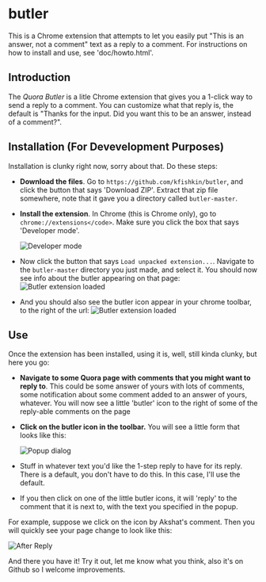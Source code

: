 # butler

This is a Chrome extension that attempts to let you
easily put "This is an answer, not a comment" text as a
reply to a comment. For instructions on how to install and use,
see 'doc/howto.html'.

## Introduction

The _Quora Butler_ is a litle Chrome extension that gives you a 1-click way to send a reply to a comment. You can customize what that reply is, the default is "Thanks for the input. Did you want this to be an answer, instead of a comment?".

## Installation (For Devevelopment Purposes)

Installation is clunky right now, sorry about that. Do these steps:

- **Download the files**. Go to `https://github.com/kfishkin/butler`, and click the button that says 'Download ZIP'. Extract that zip file somewhere, note that it gave you a directory called `butler-master`.

- **Install the extension**. In Chrome (this is Chrome only),
    go to `chrome://extensions</code>`. Make sure you click the box that says 'Developer mode'.

    ![Developer mode](https://github.com/kfishkin/butler/blob/master/doc/pix/developer_mode.png)
- Now click the button that says `Load unpacked extension...`. Navigate to the `butler-master` directory you just made, and select it. You should now see info about the butler appearing on that page:
    ![Butler extension loaded](https://github.com/kfishkin/butler/blob/master/doc/pix/butler_extension_loaded.png)

- And you should also see the butler icon appear in your chrome toolbar, to the right of the url:
    ![Butler extension loaded](https://github.com/kfishkin/butler/blob/master/doc/pix/butler_icon_page.png)

## Use

Once the extension has been installed, using it is, well, still kinda clunky, but here you go:

- **Navigate to some Quora page with comments that you might want to reply to**. This could be some answer of yours with lots of comments, some notification about some comment added to an answer of yours, whatever. You will now see a little 'butler' icon to the right of some of the reply-able comments on the page

- **Click on the butler icon in the toolbar.** You will see a little form that looks like this:

    ![Popup dialog](https://github.com/kfishkin/butler/blob/master/doc/pix/popup_dialog.png)

- Stuff in whatever text you'd like the 1-step reply to have for its reply. There is a default, you don't have to do this. In this case, I'll use the default.

- If you then click on one of the little butler icons, it will 'reply' to the comment that it is next to, with the text you specified in the popup.

For example, suppose we click on the icon by Akshat's comment. Then you will quickly see your page change to look like this:

![After Reply](https://github.com/kfishkin/butler/blob/master/doc/pix/after_reply.png)

And there you have it! Try it out, let me know what you think, also it's on Github so I welcome improvements.
